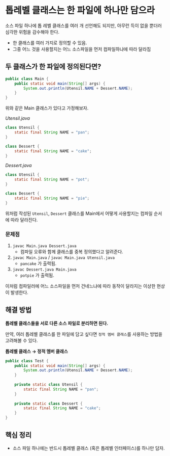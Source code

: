 # 톱레벨 클래스는 한 파일에 하나만 담으라

소스 파일 하나에 톱 레벨 클래스를 여러 개 선언해도 되지만, 아무런 득이 없을 뿐더러 심각한 위험을 감수해야 한다.

- 한 클래스를 여러 가지로 정의할 수 있음.
- 그중 어느 것을 사용할지는 어느 소스파일을 먼저 컴파일하냐에 따라 달라짐

## 두 클래스가 한 파일에 정의된다면?


```java
public class Main {
    public static void main(String[] args) {
        System.out.println(Utensil.NAME + Dessert.NAME);
    }
}
```

위와 같은 Main 클래스가 있다고 가정해보자.

_Utensil.java_
```java
class Utensil {
    static final String NAME = "pan";
}

class Dessert {
    static final String NAME = "cake";
}
```

_Dessert.java_
```java
class Utensil {
    static final String NAME = "pot";
}

class Dessert {
    static final String NAME = "pie";
}
```

위처럼 작성된 `Utensil`, `Dessert` 클래스를 Main에서 어떻게 사용할지는 컴파일 순서에 따라 달라진다.


### 문제점

1. `javac Main.java Dessert.java` 
   - 컴파일 오류와 함께 클래스를 중복 정의했다고 알려준다.
2. `javac Main.java` / `javac Main.java Utensil.java` 
   - `pancake` 가 출력됨.
3. `javac Dessert.java Main.java` 
   - `potpie` 가 출력됨.

이처럼 컴파일러에 어느 소스파일을 먼저 건네느냐에 따라 동작이 달라지는 이상한 현상이 발생한다.

## 해결 방법

**톱레벨 클래스들을 서로 다른 소스 파일로 분리하면 된다.**

만약, 여러 톱레벨 클래스를 한 파일에 담고 싶다면 `정적 멤버 클래스`를 사용하는 방법을 고려해볼 수 있다.

**톱레벨 클래스 &rarr; 정적 멤버 클래스**

```java
public class Test {
    public static void main(String[] args) {
        System.out.println(Utensil.NAME + Dessert.NAME);
    }
    
    private static class Utensil {
        static final String NAME = "pan";
    }
    
    private static class Dessert {
        static final String NAME = "cake";
    }
}
```

## 핵심 정리

- 소스 파일 하나에는 반드시 톱레벨 클래스 (혹은 톱레벨 인터페이스)를 하나만 담자.